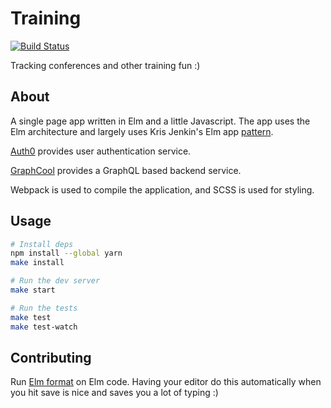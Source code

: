 # Training

[![Build Status](https://travis-ci.org/honeycomb-tv/training.svg?branch=v2/master)](https://travis-ci.org/honeycomb-tv/training)

Tracking conferences and other training fun :)


## About

A single page app written in Elm and a little Javascript. The app uses the Elm
architecture and largely uses Kris Jenkin's Elm app [pattern][pattern].

[Auth0][auth0] provides user authentication service.

[GraphCool][graphcool] provides a GraphQL based backend service.

Webpack is used to compile the application, and SCSS is used for styling.

[pattern]: http://blog.jenkster.com/2016/04/how-i-structure-elm-apps.html
[auth0]: https://auth0.com/
[graphcool]: https://www.graph.cool


## Usage

```sh
# Install deps
npm install --global yarn
make install

# Run the dev server
make start

# Run the tests
make test
make test-watch
```


## Contributing

Run [Elm format](https://github.com/avh4/elm-format) on Elm code. Having your
editor do this automatically when you hit save is nice and saves you a lot of
typing :)
